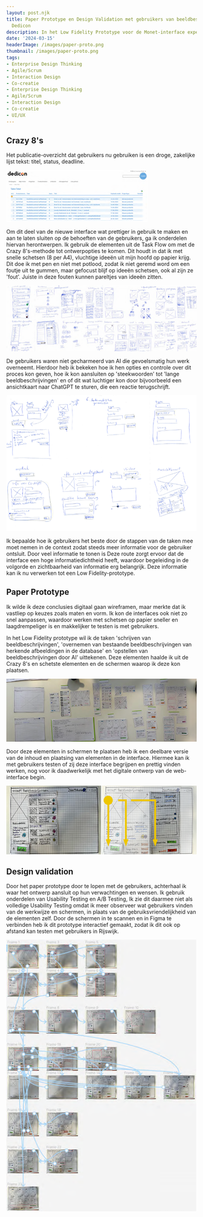 ```yaml
---
layout: post.njk
title: Paper Prototype en Design Validation met gebruikers van beeldbeschrijving voor
  Dedicon
description: In het Low Fidelity Prototype voor de Monet-interface experimenteerde ik met Crazy 8's en paper prototypes om gebruikersbehoeften en interface-elementen snel te visualiseren. Dit proces zorgde voor een in- en overzichtelijk ontwerp dat aansluit op werkflows en verwachtingen.
date: '2024-03-15'
headerImage: /images/paper-proto.png
thumbnail: /images/paper-proto.png
tags:
- Enterprise Design Thinking
- Agile/Scrum
- Interaction Design
- Co-creatie
- Enterprise Design Thinking
- Agile/Scrum
- Interaction Design
- Co-creatie
- UI/UX
---
```


## Crazy 8's

Het publicatie-overzicht dat gebruikers nu gebruiken is een droge, zakelijke lijst tekst: titel,	status, deadline.

![Publicatie-overzicht voor productie van o.a. beeldbeschrijvingen - Publicatie-overzicht voor productie van o.a. beeldbeschrijvingen](/images/Productielijst.png)

Om dit deel van de nieuwe interface wat prettiger in gebruik te maken en aan te laten sluiten op de behoeften van de gebruikers, ga ik onderdelen hiervan herontwerpen. Ik gebruik de elementen uit de Task Flow om met de Crazy 8's-methode tot ontwerpopties te komen. Dit houdt in dat ik met snelle schetsen (8 per A4), vluchtige ideeën uit mijn hoofd op papier krijg. Dit doe ik met pen en niet met potlood, zodat ik niet geremd word om een foutje uit te gummen, maar gefocust blijf op ideeën schetsen, ook al zijn ze 'fout'. Juiste in deze fouten kunnen pareltjes van ideeën zitten.

![Voorbeelden van verschillende pagina's aan Crazy 8's-schetsen - Voorbeelden van verschillende pagina's aan Crazy 8's-schetsen](/images/Crazy8s.png)

De gebruikers waren niet gecharmeerd van AI die gevoelsmatig hun werk overneemt. Hierdoor heb ik bekeken hoe ik hen opties en controle over dit proces kon geven, hoe ik kon aansluiten op 'steekwoorden' tot 'lange beeldbeschrijvingen' en of dit wat luchtiger kon door bijvoorbeeld een ansichtkaart naar ChatGPT te sturen, die een reactie terugschrijft.

![Aantal voorbeelden van manieren waarop kunstmatige intelligentie beeldbeschrijvingen voor kan stellen - Aantal voorbeelden van manieren waarop kunstmatige intelligentie beeldbeschrijvingen voor kan stellen](/images/crazy8s-ai.png)

Ik bepaalde hoe ik gebruikers het beste door de stappen van de taken mee moet nemen in de context zodat steeds meer informatie voor de gebruiker ontsluit. Door veel informatie te tonen is  Deze route zorgt ervoor dat de interface een hoge informatiedichtheid heeft, waardoor begeleiding in de volgorde en zichtbaarheid van informatie erg belangrijk. Deze informatie kan ik nu verwerken tot een Low Fidelity-prototype.

## Paper Prototype

Ik wilde ik deze conclusies digitaal gaan wireframen, maar merkte dat ik vastliep op keuzes zoals maten en vorm. Ik kon de interfaces ook niet zo snel aanpassen, waardoor werken met schetsen op papier sneller en laagdrempeliger is en makkelijker te testen is met gebruikers.

In het Low Fidelity prototype wil ik de taken 'schrijven van beeldbeschrijvingen', 'overnemen van bestaande beeldbeschrijvingen van herkende afbeeldingen in de database' en 'opstellen van beeldbeschrijvingen door AI' uittekenen. Deze elementen haalde ik uit de Crazy 8's en schetste elementen en de schermen waarop ik deze kon plaatsen.

![Paper prototype: elementen waaruit schermen kunnen worden opgesteld - Paper prototype: elementen waaruit schermen kunnen worden opgesteld](/images/paper-proto.png)

Door deze elementen in schermen te plaatsen heb ik een deelbare versie van de inhoud en plaatsing van elementen in de interface. Hiermee kan ik met gebruikers testen of zij deze interface begrijpen en prettig vinden werken, nog voor ik daadwerkelijk met het digitale ontwerp van de web-interface begin.

![Een aantal schermen uit het Paper prototype. In het tweede schermen tonen pijlen de begeleiding van de gebruiker door de interface - Een aantal schermen uit het Paper prototype. In het tweede schermen tonen pijlen de begeleiding van de gebruiker door de interface](/images/paper-proto-schermen.png)

## Design validation

Door het paper prototype door te lopen met de gebruikers, achterhaal ik waar het ontwerp aansluit op hun verwachtingen en wensen.  Ik gebruik onderdelen van Usability Testing en A/B Testing, Ik zie dit daarmee niet als volledige Usability Testing omdat ik meer observeer wat gebruikers vinden van de werkwijze en schermen, in plaats van de gebruiksvriendelijkheid van de elementen zelf. Door de schermen in te scannen en in Figma te verbinden heb ik dit prototype interactief gemaakt, zodat ik dit ook op afstand kan testen met gebruikers in Rijswijk.

![Interactieve versie van de Paper Prototype-schermen - Interactieve versie van de Paper Prototype-schermen](/images/InteractivePaperProto.png)

